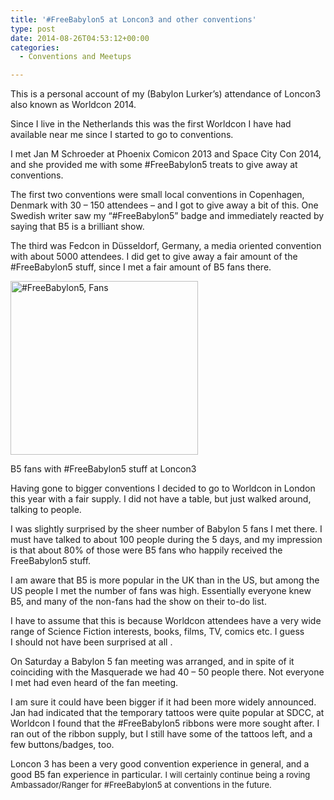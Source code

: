 ```yaml
---
title: '#FreeBabylon5 at Loncon3 and other conventions'
type: post
date: 2014-08-26T04:53:12+00:00
categories:
  - Conventions and Meetups

---
```

This is a personal account of my (Babylon Lurker&#8217;s) attendance of Loncon3 also known as Worldcon 2014.

Since I live in the Netherlands this was the first Worldcon I have had available near me since I started to go to conventions.

I met Jan M Schroeder at Phoenix Comicon 2013 and Space City Con 2014, and she provided me with some #FreeBabylon5 treats to give away at conventions.

The first two conventions were small local conventions in Copenhagen, Denmark with 30 &#8211; 150 attendees &#8211; and I got to give away a bit of this. One Swedish writer saw my &#8220;#FreeBabylon5&#8221; badge and immediately reacted by saying that B5 is a brilliant show.

The third was Fedcon in Düsseldorf, Germany, a media oriented convention with about 5000 attendees. I did get to give away a fair amount of the #FreeBabylon5 stuff, since I met a fair amount of B5 fans there.

<div id="attachment_942" style="width: 310px" class="wp-caption alignnone">
  <a href="http://freeb5:8888/wp-content/uploads/2014/08/Loncon3B5web.jpg"><img class="size-medium wp-image-942" src="http://freeb5:8888/wp-content/uploads/2014/08/Loncon3B5web-300x278.jpg" alt="#FreeBabylon5, Fans" width="300" height="278" /></a>

  <p class="wp-caption-text">
    B5 fans with #FreeBabylon5 stuff at Loncon3
  </p>
</div>

Having gone to bigger conventions I decided to go to Worldcon in London this year with a fair supply. I did not have a table, but just walked around, talking to people.

I was slightly surprised by the sheer number of Babylon 5 fans I met there. I must have talked to about 100 people during the 5 days, and my impression is that about 80% of those were B5 fans who happily received the FreeBabylon5 stuff.

I am aware that B5 is more popular in the UK than in the US, but among the US people I met the number of fans was high. Essentially everyone knew B5, and many of the non-fans had the show on their to-do list.

I have to assume that this is because Worldcon attendees have a very wide range of Science Fiction interests, books, films, TV, comics etc. I guess I should not have been surprised at all .

On Saturday a Babylon 5 fan meeting was arranged, and in spite of it coinciding with the Masquerade we had 40 &#8211; 50 people there. Not everyone I met had even heard of the fan meeting.

I am sure it could have been bigger if it had been more widely announced. Jan had indicated that the temporary tattoos were quite popular at SDCC, at Worldcon I found that the #FreeBabylon5 ribbons were more sought after. I ran out of the ribbon supply, but I still have some of the tattoos left, and a few buttons/badges, too.

Loncon 3 has been a very good convention experience in general, and a good B5 fan experience in particular. <span style="font-size: 13px;">I will certainly continue being a roving Ambassador/Ranger for #FreeBabylon5 at conventions in the future.</span>
